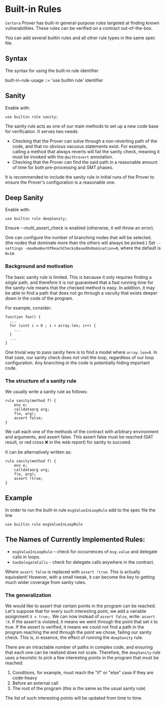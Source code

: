 Built-in Rules
==============
`Certora` Prover has built-in general-purpose rules targeted at finding known vulnerabilities.
These rules can be verified on a contract out-of-the-box.

You can add several builtin rules and all other rule types in the same spec file.


Syntax
------
The syntax for using the built-in rule identifier

built-in-rule-usage ::= 'use builtin rule' identifier

## Sanity

Enable with:
```cvl
use builtin rule sanity;
```

The sanity rule acts as one of our main methods to set up a new code base for verification. It serves two needs:

- Checking that the Prover can solve through a non-reverting path of the code, and that no obvious vacuous statements exist. For example, calling a method that always reverts will fail the sanity check, meaning it must be invoked with the `@withrevert` annotation.
- Checking that the Prover can find the said path in a reasonable amount of time for both pre-processing and SMT phases.

It is recommended to include the sanity rule in initial runs of the Prover to ensure the Prover's configuration is a reasonable one.

## Deep Sanity

Enable with:
```cvl
use builtin rule deepSanity;
```

Ensure --multi_assert_check is enabled (otherwise, it will throw an error).

One can configure the number of branching nodes that will be selected. (the nodes that dominate more than the others will always be picked.) Set `--settings -maxNumberOfReachChecksBasedOnDomination=N`, where the default is `N=10`.

### Background and motivation

The basic sanity rule is limited. This is because it only requires finding a _single_ path, and therefore it is not guaranteed that a fast running time for the sanity rule means that the checked method is easy. In addition, it may be able to find a path that does not go through a vacuity that exists deeper down in the code of the program.

For example, consider:
```solidity
function foo() {
  ...
  for (uint i = 0 ; i < array.len; i++) {
    ...
  }
  ...
}
```

One trivial way to pass sanity here is to find a model where `array.len=0`. In that case, our sanity check does not visit the loop, regardless of our loop configuration. Any branching in the code is potentially hiding important code.

### The structure of a sanity rule

We usually write a sanity rule as follows:
```cvl
rule sanity(method f) {
	env e;
	calldataarg arg;
	f(e, arg); 
	assert false;
}
```

We call each one of the methods of the contract with arbitrary environment and arguments, and assert false. This assert false must be reached (SAT result, or red cross ❌ in the web report) for sanity to succeed.

It can be alternatively written as:
```cvl
rule sanity(method f) {
    env e;
    calldataarg arg;
    f(e, arg); 
    assert !true;
}
```

Example
-------
In order to run the built-in rule `msgValueInLoopRule` add to the spec file the line

`use builtin rule msgValueInLoopRule`

The Names of Currently Implemented Rules:
-----------------------------------------
- `msgValueInLoopRule` – check for occurrences of `msg.value` and delegate calls in loops.
- `hasDelegateCalls` - check for delegate calls anywhere in the contract.


Where `assert false` is replaced with `assert !true`. This is actually equivalent! However, with a small tweak, it can become the key to getting much wider coverage from sanity rules.

### The generalization

We would like to assert that certain points in the program can be reached.
Let's suppose that for every such interesting point, we add a variable assignment `X = true;`.
We can now instead of `assert false`, write: `assert !X`. If the assert is violated, it means we went through the point that set `X` to true.
If the assert is verified, it means we could not find a path in the program reaching the end through the point we chose, failing our sanity check.
This is, in essence, the effect of running the `deepSanity` rule.

There are an intractable number of paths in complex code, and ensuring that each one can be realized does not scale.
Therefore, the `deepSanity` rule uses a heuristic to pick a few interesting points in the program that must be reached:
1. Conditions, for example, must reach the "if" or "else" case if they are code-heavy 
2. Before an external call
3. The root of the program (this is the same as the usual sanity rule)

The list of such interesting points will be updated from time to time.
